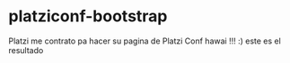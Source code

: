 # platziconf-bootstrap

Platzi me contrato pa hacer su pagina de Platzi Conf hawai !!! :) este es el resultado
